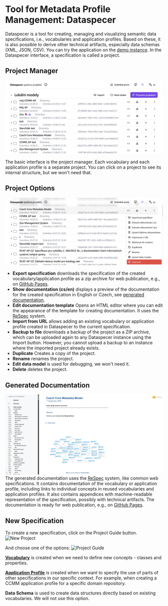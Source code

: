 # Tool for Metadata Profile Management: Dataspecer
Dataspecer is a tool for creating, managing and visualizing semantic data specifications, i.e., vocabularies and application profiles.
Based on these, it is also possible to derive other technical artifacts, especially data schemas (XML, JSON, CSV).
You can try the application on the [demo instance](https://demo.dataspecer.com/).
In the Dataspecer interface, a specification is called a project.

## Project Manager

![Project Manager](../assets/images/manager.webp)

The basic interface is the project manager.
Each vocabulary and each application profile is a separate project.
You can click on a project to see its internal structure, but we won't need that.

## Project Options

![Project Options](../assets/images/další_možnosti.webp)

- **Export specification** downloads the specification of the created vocabulary/application profile as a zip archive for web publication, e.g., on [GitHub Pages](https://pages.github.com).
- **Show documentation (cs/en)** displays a preview of the documentation for the created specification in English or Czech, see [generated documentation](#generated-documentation).
- **Edit documentation template** Opens an HTML editor where you can edit the appearance of the template for creating documentation. It uses the [ReSpec](https://respec.org/docs/) system.
- **Import from URL** allows adding an existing vocabulary or application profile created in Dataspecer to the current specification.
- **Backup to file** downloads a backup of the project as a ZIP archive, which can be uploaded again to any Dataspecer instance using the Import button. However, you cannot upload a backup to an instance where the imported project already exists.
- **Duplicate** Creates a copy of the project.
- **Rename** renames the project.
- **Edit data model** is used for debugging, we won't need it.
- **Delete** deletes the project.

## Generated Documentation
![Documentation](../assets/images/dokumentace.webp)
The generated documentation uses the [ReSpec](https://respec.org/docs/) system, like common web specifications.
It contains documentation of the vocabulary or application profile, including links to individual concepts in reused vocabularies and application profiles.
It also contains appendices with machine-readable representation of the specification, possibly with technical artifacts.
The documentation is ready for web publication, e.g., on [GitHub Pages](https://pages.github.com).

## New Specification
To create a new specification, click on the Project Guide button.
![New Project](../assets/images/nový_projekt.webp)

And choose one of the options:
![Project Guide](../assets/images/průvodce_projektem.webp)

[**Vocabulary**](slovníky.md) is created when we need to define new concepts - classes and properties.

[**Application Profile**](aplikační-profily.md) is created when we want to specify the use of parts of other specifications in our specific context. For example, when creating a CCMM application profile for a specific domain repository.

**Data Schema** is used to create data structures directly based on existing vocabularies. We will not use this option.